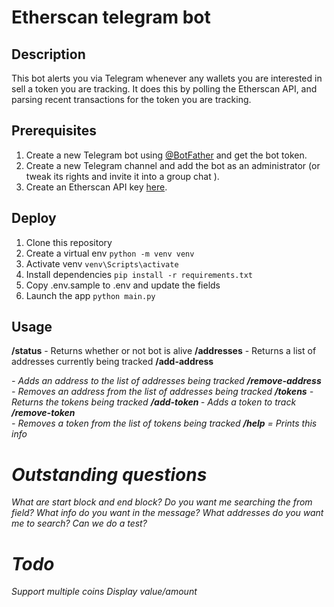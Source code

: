 # Etherscan telegram bot

## Description
This bot alerts you via Telegram whenever any wallets you are interested in sell a token you are tracking. It does this by polling the Etherscan API, and parsing recent transactions for the token you are tracking.

## Prerequisites
1. Create a new Telegram bot using [@BotFather](https://t.me/BotFather) and get the bot token.
1. Create a new Telegram channel and add the bot as an administrator (or tweak its rights and invite it into a group
   chat ).
1. Create an Etherscan API key [here](https://etherscan.io/myapikey).

## Deploy
1. Clone this repository
1. Create a virtual env `python -m venv venv`
1. Activate venv `venv\Scripts\activate`
1. Install dependencies `pip install -r requirements.txt`
1. Copy .env.sample to .env and update the fields
1. Launch the app `python main.py`

## Usage
**/status** - Returns whether or not bot is alive
**/addresses** - Returns a list of addresses currently being tracked
**/add-address <name> <address>** - Adds an address to the list of addresses being tracked
**/remove-address <name>** - Removes an address from the list of addresses being tracked
**/tokens** - Returns the tokens being tracked
**/add-token <emoji> <token-address>**  - Adds a token to track
**/remove-token <address>** - Removes a token from the list of tokens being tracked
**/help** = Prints this info

# Outstanding questions
What are start block and end block?
Do you want me searching the from field?
What info do you want in the message?
What addresses do you want me to search?
Can we do a test?

# Todo
Support multiple coins
Display value/amount